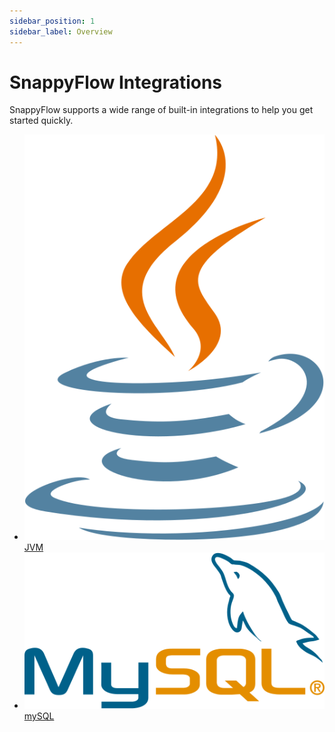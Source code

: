 ```yaml
---
sidebar_position: 1
sidebar_label: Overview
---
```

# SnappyFlow Integrations

SnappyFlow supports a wide range of built-in integrations to help you get started quickly.

<ul class="icon_list integration">
<li><a href="#header0"><img src="../../static/img/jvm.svg" /> <div>JVM</div></a></li>
<li><a href="#header1"><img src="../../static/img/mysql.svg"/> <div>mySQL</div></a></li>
</ul> 
